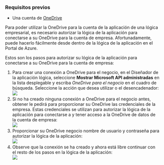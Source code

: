 ### <a name="prerequisites"></a>Requisitos previos
- Una cuenta de [OneDrive](http://OneDrive.com) 

Para poder utilizar la OneDrive para la cuenta de la aplicación de una lógica empresarial, es necesario autorizar la lógica de la aplicación para conectarse a su OneDrive para la cuenta de empresa. Afortunadamente, puede hacerlo fácilmente desde dentro de la lógica de la aplicación en el Portal de Azure. 

Estos son los pasos para autorizar su lógica de la aplicación para conectarse a su OneDrive para la cuenta de empresa:

1. Para crear una conexión a OneDrive para el negocio, en el Diseñador de la aplicación lógica, seleccione **Mostrar Microsoft API administradas** en la lista desplegable y escriba *OneDrive para el negocio* en el cuadro de búsqueda. Seleccione la acción que desea utilizar o el desencadenador:  
  ![](./media/connectors-create-api-onedriveforbusiness/onedriveforbusiness-1.png)
2. Si no ha creado ninguna conexión a OneDrive para el negocio antes, obtener le pedirá para proporcionar su OneDrive las credenciales de la empresa. Estas credenciales se utilizan para autorizar la lógica de la aplicación para conectarse a y tener acceso a la OneDrive de datos de la cuenta de empresa:  
  ![](./media/connectors-create-api-onedriveforbusiness/onedriveforbusiness-2.png)
3. Proporcionar su OneDrive negocio nombre de usuario y contraseña para autorizar la lógica de la aplicación:  
  ![](./media/connectors-create-api-onedriveforbusiness/onedriveforbusiness-3.png)   
4. Observe que la conexión se ha creado y ahora está libre continuar con el resto de los pasos en la lógica de la aplicación:  
  ![](./media/connectors-create-api-onedriveforbusiness/onedriveforbusiness-4.png)   
